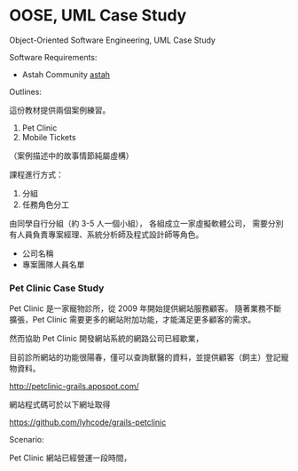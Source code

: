 OOSE, UML Case Study
====================

Object-Oriented Software Engineering, UML Case Study

Software Requirements:

* Astah Community [astah]

Outlines:

這份教材提供兩個案例練習。

1. Pet Clinic
2. Mobile Tickets

（案例描述中的故事情節純屬虛構）

課程進行方式：

1. 分組
2. 任務角色分工

由同學自行分組（約 3-5 人一個小組），
各組成立一家虛擬軟體公司，
需要分別有人員負責專案經理、系統分析師及程式設計師等角色。

* 公司名稱
* 專案團隊人員名單



### Pet Clinic Case Study ###

Pet Clinic 是一家寵物診所，從 2009 年開始提供網站服務顧客。
隨著業務不斷擴張，Pet Clinic 需要更多的網站附加功能，才能滿足更多顧客的需求。

然而協助 Pet Clinic 開發網站系統的網路公司已經歇業，


目前診所網站的功能很陽春，僅可以查詢獸醫的資料，並提供顧客（飼主）登記寵物資料。



http://petclinic-grails.appspot.com/

網站程式碼可於以下網址取得

https://github.com/lyhcode/grails-petclinic

Scenario:

Pet Clinic 網站已經營運一段時間，


[astah]: http://astah.net/ "Astah"
